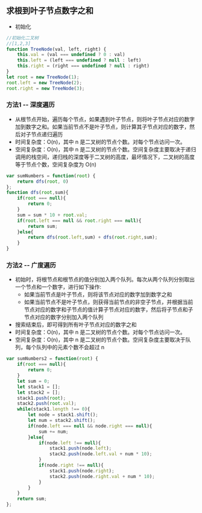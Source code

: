 ## 求根到叶子节点数字之和
- 初始化
```javascript
//初始化二叉树
//[1,2,3]
function TreeNode(val, left, right) {
    this.val = (val === undefined ? 0 : val)
    this.left = (left === undefined ? null : left)
    this.right = (right === undefined ? null : right)
}
let root = new TreeNode(1);
root.left = new TreeNode(2);
root.right = new TreeNode(3);
```
### 方法1 -- 深度遍历
- 从根节点开始，遍历每个节点，如果遇到叶子节点，则将叶子节点对应的数字加到数字之和。如果当前节点不是叶子节点，则计算其子节点对应的数字，然后对子节点递归遍历
- 时间复杂度：O(n)，其中 n 是二叉树的节点个数。对每个节点访问一次。
- 空间复杂度：O(n)，其中 n 是二叉树的节点个数。空间复杂度主要取决于递归调用的栈空间，递归栈的深度等于二叉树的高度，最坏情况下，二叉树的高度等于节点个数，空间复杂度为 O(n)
```javascript
var sumNumbers = function(root) {
    return dfs(root, 0)
};
function dfs(root,sum){
    if(root === null){
        return 0;
    }
    sum = sum * 10 + root.val;
    if(root.left === null && root.right === null){
        return sum;
    }else{
        return dfs(root.left,sum) + dfs(root.right,sum);
    }
}
```

### 方法2 -- 广度遍历
- 初始时，将根节点和根节点的值分别加入两个队列。每次从两个队列分别取出一个节点和一个数字，进行如下操作:
    - 如果当前节点是叶子节点，则将该节点对应的数字加到数字之和
    - 如果当前节点不是叶子节点，则获得当前节点的非空子节点，并根据当前节点对应的数字和子节点的值计算子节点对应的数字，然后将子节点和子节点对应的数字分别加入两个队列
- 搜索结束后，即可得到所有叶子节点对应的数字之和
- 时间复杂度：O(n)，其中 n 是二叉树的节点个数。对每个节点访问一次。
- 空间复杂度：O(n)，其中 n 是二叉树的节点个数。空间复杂度主要取决于队列，每个队列中的元素个数不会超过 n
```javascript
var sumNumbers2 = function(root) {
    if(root === null){
        return 0;
    }
    let sum = 0;
    let stack1 = [];
    let stack2 = [];
    stack1.push(root);
    stack2.push(root.val);
    while(stack1.length !== 0){
        let node = stack1.shift();
        let num = stack2.shift();
        if(node.left === null && node.right === null){
            sum += num;
        }else{
            if(node.left !== null){
                stack1.push(node.left);
                stack2.push(node.left.val + num * 10);
            }
            if(node.right !== null){
                stack1.push(node.right);
                stack2.push(node.right.val + num * 10);
            }
        }
    }
    return sum;
};
```